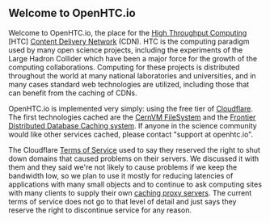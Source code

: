## Welcome to OpenHTC.io

Welcome to OpenHTC.io, the place for the [High Throughput Computing](https://en.wikipedia.org/wiki/High-throughput_computing) [HTC] [Content Delivery Network](https://en.wikipedia.org/wiki/Content_delivery_network) (CDN).  HTC is the computing paradigm used by many open science projects, including the experiments of the Large Hadron Collider which have been a major force for the growth of the computing collaborations.  Computing for these projects is distributed throughout the world at many national laboratories and universities, and in many cases standard web technologies are utilized, including those that can benefit from the caching of CDNs.

OpenHTC.io is implemented very simply: using the free tier of [Cloudflare](https://cloudflare.com).  The first technologies cached are the [CernVM FileSystem](https://cernvm.cern.ch/portal/filesystem) and the [Frontier Distributed Database Caching system](http://frontier.cern.ch).  If anyone in the science community would like other services cached, please contact "support at openhtc.io".

The Cloudflare [Terms of Service](https://www.cloudflare.com/terms/) used to say they reserved the right to shut down domains that caused problems on their servers.  We discussed it with them and they said we're not likely to cause problems if we keep the bandwidth low, so we plan to use it mostly for reducing latencies of applications with many small objects and to continue to ask computing sites with many clients to supply their own [caching proxy servers](https://twiki.cern.ch/twiki/bin/view/Frontier/InstallSquid).  The current terms of service does not go to that level of detail and just says they reserve the right to discontinue service for any reason.
